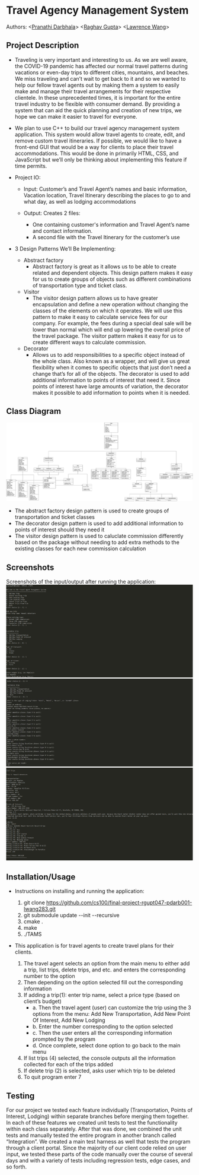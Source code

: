 <!-- > As you complete each section you **must** remove the prompt text. Every *turnin* of this project includes points for formatting of this README so keep it clean and keep it up to date. 
 > Prompt text is any lines beginning with "\<"
 > Replace anything between \<...\> with your project specifics and remove angle brackets. For example, you need to name your project and replace the header right below this line with that title (no angle brackets). -->
 # Travel Agency Management System
 <!-- > Your author list below should include links to all members GitHub and should begin with a "\<" (remove existing author). -->
 
 Authors: \<[Pranathi Darbhala](https://github.com/pdarb)\>
 \<[Raghav Gupta](https://github.com/guptaraghav29)\>  \<[Lawrence Wang](https://github.com/LawrenceGWang)\>
 
<!-- 
> You will be forming a group of **THREE** students and work on an interesting project that you will propose yourself (in this `README.md` document). You can pick any project that you'd like, but it needs ot implement three design patterns. Each of the members in a group is expected to work on at least one design pattern and its test cases. You can, of course, help each other, but it needs to be clear who will be responsible for which pattern and for which general project features.
 
 > ## Expectations
 > * Incorporate **three** distinct design patterns, *two* of the design patterns need to be taught in this course:
 >   * Composite, Strategy, Abstract Factory, Visitor
 > * All three design patterns need to be linked together (it can't be three distinct projects)
 > * Your project should be implemented in C/C++. If you wish to choose anoher programming language (e.g. Java, Python), please discuss with your lab TA to obtain permission.
 > * You can incorporate additional technologies/tools but they must be approved (in writing) by the instructor or the TA.
 > * Each member of the group **must** be committing code regularly and make sure their code is correctly attributed to them. We will be checking attributions to determine if there was equal contribution to the project. 
 -->


## Project Description
* Traveling is very important and interesting to us. As we are well aware, the COVID-19 pandemic has affected our normal travel patterns during vacations or even-day trips to different cities, mountains, and beaches. We miss traveling and can’t wait to get back to it and so we wanted to help our fellow travel agents out by making them a system to easily make and manage their travel arrangements for their respective clientele. In these unprecedented times, it is important for the entire travel industry to be flexible with consumer demand. By providing a system that can aid the quick planning and creation of new trips, we hope we can make it easier to travel for everyone.
* We plan to use C++ to build our travel agency management system application. This system would allow travel agents to create, edit, and remove custom travel itineraries. If possible, we would like to have a front-end GUI that would be a way for clients to place their travel accommodations. This would be done in primarily HTML, CSS, and JavaScript but we’ll only be thinking about implementing this feature if time permits.
* Project IO:
	* Input: Customer’s and Travel Agent’s names and basic information, Vacation location, Travel Itinerary describing the places to go to and what day, as well as lodging accommodations  
 
	* Output: Creates 2 files:
		 * One containing customer's information and Travel Agent’s name and contact information.
		 * A second file with the Travel Itinerary for the customer’s use

* 3 Design Patterns We’ll Be Implementing:
	* Abstract factory 
		* Abstract factory is great as it allows us to be able to create related and dependent objects. This design pattern makes it easy for us to create groups of objects such as different combinations of transportation type and ticket class.
	* Visitor
		* The visitor design pattern allows us to have greater encapsulation and define a new operation without changing the classes of the elements on which it operates. We will use this pattern to make it easy to calculate service fees for our company. For example, the fees during a special deal sale will be lower than normal which will end up lowering the overall price of the travel package. The visitor pattern makes it easy for us to create different ways to calculate commission.
	* Decorator
		* Allows us to add responsibilities to a specific object instead of the whole class. Also known as a wrapper, and will give us great flexibility when it comes to specific objects that just don’t need a change that’s for all of the objects. The decorator is used to add additional information to points of interest that need it. Since points of interest have large amounts of variation, the decorator makes it possible to add information to points when it is needed.
<!--
 > ## Phase II
 > In addition to completing the "Class Diagram" section below, you will need to 
 > * Set up your GitHub project board as a Kanban board for the project. It should have columns that map roughly to 
 >   * Backlog, TODO, In progress, In testing, Done
 >   * You can change these or add more if you'd like, but we should be able to identify at least these.
 > * There is no requirement for automation in the project board but feel free to explore those options.
 > * Create an "Epic" (note) for each feature and each design pattern and assign them to the appropriate team member. Place these in the `Backlog` column
 > * Complete your first *sprint planning* meeting to plan out the next 7 days of work.
 >   * Create smaller development tasks as issues and assign them to team members. Place these in the `Backlog` column.
 >   * These cards should represent roughly 7 days worth of development time for your team, taking you until your first meeting with the TA
 -->
## Class Diagram
 ![OMT class diagram](/images/CS100_Project_Diagram.png)
 * The abstract factory design pattern is used to create groups of transportation and ticket classes
 * The decorator design pattern is used to add additional information to points of interest should they need it
 * The visitor design pattern is used to caluclate commission differently based on the package without needing to add extra methods to the existing classes for each new commission calculation
 <!--
 > Include a class diagram(s) for each design pattern and a description of the diagram(s). This should be in sufficient detail that another group could pick up the project this point and successfully complete it. Use proper OMT notation (as discussed in the course slides). You may combine multiple design patterns into one diagram if you'd like, but it needs to be clear which portion of the diagram represents which design pattern (either in the diagram or in the description). 
 -->
 
 ## Screenshots
 Screenshots of the input/output after running the application:
![Screenshot 1](/images/Screenshot1.png)
![Screenshot 2](/images/Screenshot2.png)
![Screenshot 3](/images/Screenshot3.png)

 ## Installation/Usage
 * Instructions on installing and running the application:
	 1. git clone https://github.com/cs100/final-project-rgupt047-pdarb001-lwang283.git
	 2. git submodule update --init --recursive
	 3. cmake .
	 4. make
	 5. ./TAMS

 * This application is for travel agents to create travel plans for their clients. 
	1. The travel agent selects an option from the main menu to either add a trip, list trips, delete trips, and etc. and enters the corresponding number to the option
	2. Then depending on the option selected fill out the corresponding information
	3. If adding a trip(1): enter trip name, select a price type (based on client’s budget)
		- a. Then the travel agent (user) can customize the trip using the 3 options from the menu: Add New Transportation, Add New Point Of Interest, Add New Lodging
		- b. Enter the number corresponding to the option selected
		- c. Then the user enters all the corresponding information prompted by the program
		- d. Once complete, select done option to go back to the main menu
	4. If list trips (4) selected, the console outputs all the information collected for each of the trips added
	5. If delete trip (2) is selected, asks user which trip to be deleted
	6. To quit program enter 7

 ## Testing
 For our project we tested each feature individually (Transportation, Points of Interest, Lodging) within separate branches before merging them together. In each of these features we created unit tests to test the functionality within each class separately. After that was done, we combined the unit tests and manually tested the entire program in another branch called “Integration”. We created a main test harness as well that tests the program through a client portal. Since the majority of our client code relied on user input, we tested these parts of the code manually over the course of several days and with a variety of tests including regression tests, edge cases, and so forth. 

 
